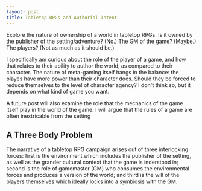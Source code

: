 ```yaml
---
layout: post
title: Tabletop RPGs and Authorial Intent
---
```


Explore the nature of ownership of a world in tabletop RPGs. Is it owned by the publisher of the setting/adventure? (No.) The GM of the game? (Maybe.) The players? (Not as much as it should be.)

I specifically am curious about the role of the player of a game, and how that relates to their ability to author the world, as compared to their character. The nature of meta-gaming itself hangs in the balance: the playes have more power than their character does. Should they be forced to reduce themselves to the level of character agency? I don't think so, but it depends on what kind of game you want.

A future post will also examine the role that the mechanics of the game itself play in the world of the game. I will argue that the rules of a game are often inextricable from the setting

## A Three Body Problem

The narrative of a tabletop RPG campaign arises out of three interlocking forces: first is the environment which includes the publisher of the setting, as well as the grander cultural context that the game is inderstood in; second is the role of gamemaster (GM) who consumes the environmental forces and produces a version of the world; and third is the will of the players themselves which ideally locks into a symbiosis with the GM.